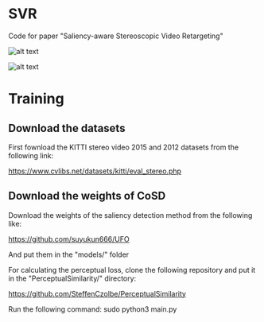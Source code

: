 # SVR

Code for paper "Saliency-aware Stereoscopic Video Retargeting"


![alt text](https://github.com/z65451/SVR/blob/main/model.jpg)

![alt text](https://github.com/z65451/SVR/blob/main/result.png)

# Training

## Download the datasets
First fownload the KITTI stereo video 2015 and 2012 datasets from the following link:

https://www.cvlibs.net/datasets/kitti/eval_stereo.php


## Download the weights of CoSD

Download the weights of the saliency detection method from the following like:

https://github.com/suyukun666/UFO

And put them in the "models/" folder

For calculating the perceptual loss, clone the following repository and put it in the "PerceptualSimilarity/" directory:

https://github.com/SteffenCzolbe/PerceptualSimilarity



Run the following command:
sudo python3 main.py


